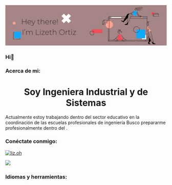 ![header](/12.png)

### Hi👋

<h3 aling="left">Acerca de mi:</h3>
<h1 align="center">Soy Ingeniera Industrial y de Sistemas</h1>
Actualmente estoy trabajando dentro del sector educativo en la coordinación de las escuelas profesionales de ingeniería
Busco prepararme profesionalmente dentro del .

<h3 align="left">Conéctate conmigo:</h3>
<p align="left">
<a href="https://instagram.com/liz.oh " target="blank"><img align="center" src="https://raw.githubusercontent.com/rahuldkjain/github-profile-readme-generator/master/src/images/icons/Social/instagram.svg " alt="liz.oh" height="30" width="40" /></a>
</p>
<a href="mailto:orheliz@gmail.com"> <img src="https://img.shields.io/badge/Gmail-D14836?style=for-the-badge&logo=gmail&logoColor=white" /></a>




<h3 align="left">Idiomas y herramientas:</h3>

